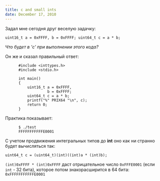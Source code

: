 ```yaml
---
title: c and small ints
date: December 17, 2010
---
```


Задал мне сегодня друг веселую задачку:



~~~~ { .c }
uint16_t a = 0xFFFF, b = 0xFFFF; uint64_t c = a * b;
~~~~

*Что будет в 'c' при выполнении этого кода?*<!--more-->

Он же и сказал правильный ответ:

~~~~ { .c }
      #include <inttypes.h>
      #include <stdio.h>

      int main()
      {
          uint16_t a = 0xFFFF,
                   b = 0xFFFF;
          uint64_t c = a * b;
          printf("%" PRIX64 "\n", c);
          return 0;
      }
~~~~

Практика показывает:

~~~~ { .sh }
      $ ./test
      FFFFFFFFFFFE0001
~~~~

С учетом продвижения интегральных типов до **int** оно как ни странно будет вычисляться так:

~~~~ { .c }
uint64_t c = (uint64_t)(int)((int)a * (int)b);
~~~~

`(int)0xFFFF * (int)0xFFFF` даст отрицательное число `0xFFFE0001` (если `int` - 32 бита),
которое потом знакорасширится в 64 бита: `0xFFFFFFFFFFFE0001`
